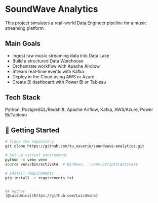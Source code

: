 # SoundWave Analytics

This project simulates a real-world Data Engineer pipeline for a music streaming platform.

## Main Goals
- Ingest raw music streaming data into Data Lake
- Build a structured Data Warehouse
- Orchestrate workflow with Apache Airdlow
- Stream real-time events with Kafka
- Deploy in the Cloud using AWS or Azure
- Create BI dashboard with Power Bi or Tableau

## Tech Stack
Python, PostgreSQL/Redshift, Apache Airflow, Kafka, AWS/Azure, Power Bi/Tableau

## 🚀 Getting Started

```bash
# Clone the repository
git clone https://github.com/tu_usuario/soundwave-analytics.git

# Set up virtual environment
python -m venv venv
source venv/bin/activate  # Windows: .\venv\Scripts\activate

# Install requirements
pip install -r requirements.txt


## Author
[@LuisUmina](https://github.com/LuisUmina)
